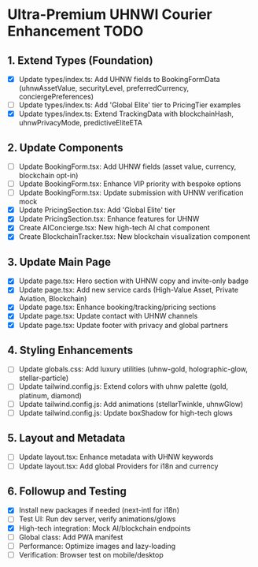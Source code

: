 # Ultra-Premium UHNWI Courier Enhancement TODO

## 1. Extend Types (Foundation)
- [x] Update types/index.ts: Add UHNW fields to BookingFormData (uhnwAssetValue, securityLevel, preferredCurrency, conciergePreferences)
- [ ] Update types/index.ts: Add 'Global Elite' tier to PricingTier examples
- [x] Update types/index.ts: Extend TrackingData with blockchainHash, uhnwPrivacyMode, predictiveEliteETA

## 2. Update Components
- [ ] Update BookingForm.tsx: Add UHNW fields (asset value, currency, blockchain opt-in)
- [ ] Update BookingForm.tsx: Enhance VIP priority with bespoke options
- [ ] Update BookingForm.tsx: Update submission with UHNW verification mock
- [x] Update PricingSection.tsx: Add 'Global Elite' tier
- [x] Update PricingSection.tsx: Enhance features for UHNW
- [x] Create AIConcierge.tsx: New high-tech AI chat component
- [x] Create BlockchainTracker.tsx: New blockchain visualization component

## 3. Update Main Page
- [x] Update page.tsx: Hero section with UHNW copy and invite-only badge
- [x] Update page.tsx: Add new service cards (High-Value Asset, Private Aviation, Blockchain)
- [x] Update page.tsx: Enhance booking/tracking/pricing sections
- [x] Update page.tsx: Update contact with UHNW channels
- [x] Update page.tsx: Update footer with privacy and global partners

## 4. Styling Enhancements
- [ ] Update globals.css: Add luxury utilities (uhnw-gold, holographic-glow, stellar-particle)
- [ ] Update tailwind.config.js: Extend colors with uhnw palette (gold, platinum, diamond)
- [ ] Update tailwind.config.js: Add animations (stellarTwinkle, uhnwGlow)
- [ ] Update tailwind.config.js: Update boxShadow for high-tech glows

## 5. Layout and Metadata
- [ ] Update layout.tsx: Enhance metadata with UHNW keywords
- [ ] Update layout.tsx: Add global Providers for i18n and currency

## 6. Followup and Testing
- [x] Install new packages if needed (next-intl for i18n)
- [ ] Test UI: Run dev server, verify animations/glows
- [x] High-tech integration: Mock AI/blockchain endpoints
- [ ] Global class: Add PWA manifest
- [ ] Performance: Optimize images and lazy-loading
- [ ] Verification: Browser test on mobile/desktop
